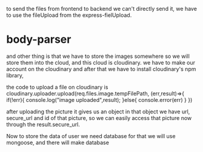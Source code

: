 to send the files from frontend to backend we can't directly send it, we have to use the fileUpload from the express-fielUpload.

# body-parser

and other thing is that we have to store the images somewhere so we will store them into the cloud, and this cloud is cloudinary. we have to make our account on the cloudinary and after that we have to install cloudinary's npm library, 

the code to upload a file on cloudinary is 
 cloudinary.uploader.upload(req.files.image.tempFilePath, (err,result)=>{
   if(!err){
    console.log("image uploaded",result);
}else{
    console.error(err)
}
   })

after uploading the picture it gives us an object in that object we have url, secure_url and id of that picture, so we can easily access that picture now through the result.secure_url.

Now to store the data of user we need database for that we will use mongoose, and there will make database